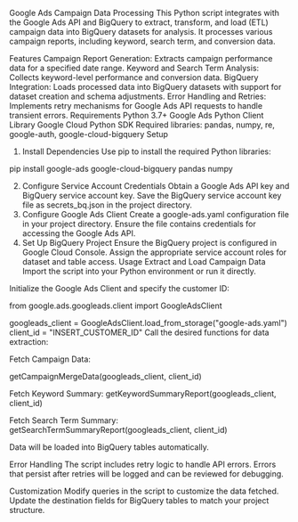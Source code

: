 Google Ads Campaign Data Processing
This Python script integrates with the Google Ads API and BigQuery to extract, transform, and load (ETL) campaign data into BigQuery datasets for analysis. It processes various campaign reports, including keyword, search term, and conversion data.

Features
Campaign Report Generation: Extracts campaign performance data for a specified date range.
Keyword and Search Term Analysis: Collects keyword-level performance and conversion data.
BigQuery Integration: Loads processed data into BigQuery datasets with support for dataset creation and schema adjustments.
Error Handling and Retries: Implements retry mechanisms for Google Ads API requests to handle transient errors.
Requirements
Python 3.7+
Google Ads Python Client Library
Google Cloud Python SDK
Required libraries: pandas, numpy, re, google-auth, google-cloud-bigquery
Setup
1. Install Dependencies
Use pip to install the required Python libraries:

pip install google-ads google-cloud-bigquery pandas numpy

2. Configure Service Account Credentials
Obtain a Google Ads API key and BigQuery service account key.
Save the BigQuery service account key file as secrets_bq.json in the project directory.
3. Configure Google Ads Client
Create a google-ads.yaml configuration file in your project directory.
Ensure the file contains credentials for accessing the Google Ads API.
4. Set Up BigQuery Project
Ensure the BigQuery project is configured in Google Cloud Console.
Assign the appropriate service account roles for dataset and table access.
Usage
Extract and Load Campaign Data
Import the script into your Python environment or run it directly.

Initialize the Google Ads Client and specify the customer ID:

from google.ads.googleads.client import GoogleAdsClient

googleads_client = GoogleAdsClient.load_from_storage("google-ads.yaml")
client_id = "INSERT_CUSTOMER_ID"
Call the desired functions for data extraction:

Fetch Campaign Data:


getCampaignMergeData(googleads_client, client_id)

Fetch Keyword Summary:
getKeywordSummaryReport(googleads_client, client_id)

Fetch Search Term Summary:
getSearchTermSummaryReport(googleads_client, client_id)

Data will be loaded into BigQuery tables automatically.

Error Handling
The script includes retry logic to handle API errors. Errors that persist after retries will be logged and can be reviewed for debugging.

Customization
Modify queries in the script to customize the data fetched.
Update the destination fields for BigQuery tables to match your project structure.
